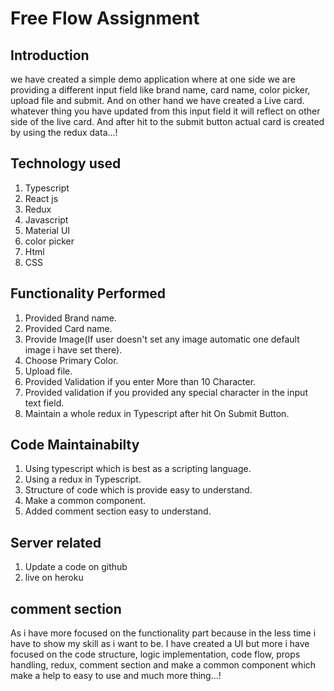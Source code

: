 # Free Flow Assignment

## Introduction 

we have created a simple demo application where at one side we are providing a different input field like brand name, card name, color picker, upload file and submit.
And on other hand we have created a Live card. whatever thing you have updated from this input field it will reflect on other side of the live card. And after hit to the submit button actual card is created by using the redux data...!

## Technology used 

1. Typescript 
2. React js 
3. Redux
4. Javascript 
5. Material UI 
6. color picker 
7. Html
8. CSS

## Functionality Performed 

1. Provided Brand name. 
2. Provided Card name.
3. Provide Image(If user doesn't set any image automatic one default image i have set there).
4. Choose Primary Color.
5. Upload file.
6. Provided Validation if you enter More than 10 Character. 
7. Provided validation if you provided any special character in the input text field. 
8. Maintain a whole redux in Typescript after hit On Submit Button.

## Code Maintainabilty

1. Using typescript which is best as a scripting language. 
2. Using a redux in Typescript. 
3. Structure of code which is provide easy to understand. 
5. Make a common component.
6. Added comment section easy to understand. 

## Server related 

1. Update a code on github 
2. live on heroku 

## comment section 
As i have more focused on the functionality part because in the less time i have to show my skill as i want to be. I have created a UI but more i have focused on the code 
structure, logic implementation, code flow, props handling, redux, comment section and make a common component which make a help to easy to use and much more thing...!
